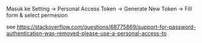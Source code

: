 Masuk ke Setting -> Personal Access Token -> Generate New Token -> Fill form & select permesion

see https://stackoverflow.com/questions/68775869/support-for-password-authentication-was-removed-please-use-a-personal-access-to